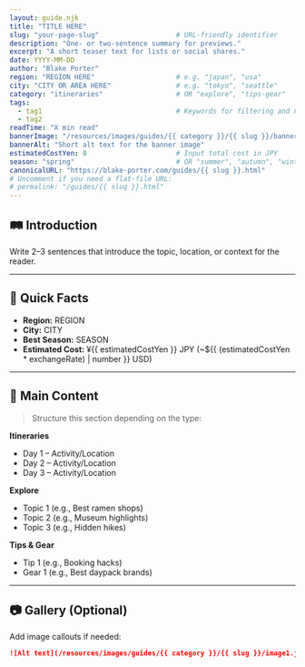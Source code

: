 ```yaml
---
layout: guide.njk
title: "TITLE HERE"
slug: "your-page-slug"                   # URL-friendly identifier
description: "One- or two-sentence summary for previews."
excerpt: "A short teaser text for lists or social shares."
date: YYYY-MM-DD
author: "Blake Porter"
region: "REGION HERE"                    # e.g. "japan", "usa"
city: "CITY OR AREA HERE"                # e.g. "tokyo", "seattle"
category: "itineraries"                  # OR "explore", "tips-gear"
tags:
  - tag1                                 # Keywords for filtering and navigation
  - tag2
readTime: "X min read"
bannerImage: "/resources/images/guides/{{ category }}/{{ slug }}/banner.jpg"
bannerAlt: "Short alt text for the banner image"
estimatedCostYen: 0                      # Input total cost in JPY
season: "spring"                         # OR "summer", "autumn", "winter", "all-year"
canonicalURL: "https://blake-porter.com/guides/{{ slug }}.html"
# Uncomment if you need a flat-file URL:
# permalink: "/guides/{{ slug }}.html"
---
```


## 🛤 Introduction

Write 2–3 sentences that introduce the topic, location, or context for the reader.

---

## 📍 Quick Facts

- **Region:** REGION  
- **City:** CITY  
- **Best Season:** SEASON  
- **Estimated Cost:** ¥{{ estimatedCostYen }} JPY (~${{ (estimatedCostYen * exchangeRate) | number }} USD)

---

## 🧭 Main Content

> Structure this section depending on the type:

**Itineraries**  
- Day 1 – Activity/Location  
- Day 2 – Activity/Location  
- Day 3 – Activity/Location  

**Explore**  
- Topic 1 (e.g., Best ramen shops)  
- Topic 2 (e.g., Museum highlights)  
- Topic 3 (e.g., Hidden hikes)  

**Tips & Gear**  
- Tip 1 (e.g., Booking hacks)  
- Gear 1 (e.g., Best daypack brands)  

---

## 📷 Gallery (Optional)

Add image callouts if needed:

```markdown
![Alt text](/resources/images/guides/{{ category }}/{{ slug }}/image1.jpg)